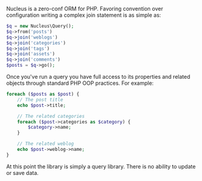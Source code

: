 Nucleus is a zero-conf ORM for PHP. Favoring convention over configuration writing a complex join statement is as simple as:

```php
$q = new Nucleus\Query();
$q->from('posts')
$q->join('weblogs')
$q->join('categories')
$q->join('tags')
$q->join('assets')
$q->join('comments')
$posts = $q->go();
```

Once you've run a query you have full access to its properties and related objects through standard PHP OOP practices. For example:

```php
foreach ($posts as $post) {
	// The post title
	echo $post->title;

	// The related categories
	foreach ($post->categories as $category) {
		$category->name;
	}

	// The related weblog
	echo $post->weblog->name;
}
```

At this point the library is simply a query library. There is no ability to update or save data.